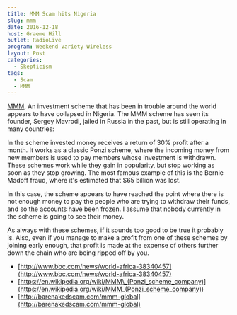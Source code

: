 ```yaml
---
title: MMM Scam hits Nigeria
slug: mmm
date: 2016-12-18
host: Graeme Hill
outlet: RadioLive
program: Weekend Variety Wireless
layout: Post
categories:
  - Skepticism
tags:
  - Scam
  - MMM
---
```


[MMM](http://mmmglobal.org/mmm_abroad/), An investment scheme that has been in trouble around the world appears to have collapsed in Nigeria. The MMM scheme has seen its founder, Sergey Mavrodi, jailed in Russia in the past, but is still operating in many countries:

<!-- more -->

In the scheme invested money receives a return of 30% profit after a month. It works as a classic Ponzi scheme, where the incoming money from new members is used to pay members whose investment is withdrawn. These schemes work while they gain in popularity, but stop working as soon as they stop growing. The most famous example of this is the Bernie Madoff fraud, where it's estimated that $65 billion was lost.

In this case, the scheme appears to have reached the point where there is not enough money to pay the people who are trying to withdraw their funds, and so the accounts have been frozen. I assume that nobody currently in the scheme is going to see their money.

As always with these schemes, if it sounds too good to be true it probably is. Also, even if you manage to make a profit from one of these schemes by joining early enough, that profit is made at the expense of others further down the chain who are being ripped off by you.

- [http://www.bbc.com/news/world-africa-38340457](http://www.bbc.com/news/world-africa-38340457)
- [https://en.wikipedia.org/wiki/MMM\_(Ponzi_scheme_company)](<https://en.wikipedia.org/wiki/MMM_(Ponzi_scheme_company)>)
- [http://barenakedscam.com/mmm-global](http://barenakedscam.com/mmm-global)
